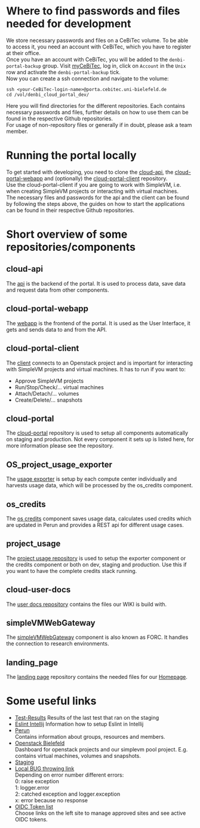 # Where to find passwords and files needed for development
We store necessary passwords and files on a CeBiTec volume. To be able to access it, you need an account with CeBiTec, which you have to register at their office.  
Once you have an account with CeBiTec, you will be added to the `denbi-portal-backup` group. Visit [myCeBiTec](https://www.cebitec.uni-bielefeld.de/mycebitec/), log in,
click on `Account` in the `Unix` row and activate the `denbi-portal-backup` tick.  
Now you can create a ssh connection and navigate to the volume:  
```shell script
ssh <your-CeBiTec-login-name>@porta.cebitec.uni-bielefeld.de
cd /vol/denbi_cloud_portal_dev/
```
Here you will find directories for the different repositories. Each contains necessary passwords and files, further details
on how to use them can be found in the respective Github repositories.  
For usage of non-repository files or generally if in doubt, please ask a team member.

# Running the portal locally
To get started with developing, you need to clone the [cloud-api](https://github.com/deNBI/cloud-api), 
the [cloud-portal-webapp](https://github.com/deNBI/cloud-portal-webapp) and (optionally) the [cloud-portal-client](https://github.com/deNBI/cloud-portal-client) repository.  
Use the cloud-portal-client if you are going to work with SimpleVM, i.e. when creating SimpleVM projects or interacting with virtual machines.  
The necessary files and passwords for the api and the client can be found by following the steps above, the guides on how
to start the applications can be found in their respective Github repositories.  

# Short overview of some repositories/components
## cloud-api
The [api](https://github.com/deNBI/cloud-api) is the backend of the portal. It is used to process data, save data and request data from other components.
## cloud-portal-webapp
The [webapp](https://github.com/deNBI/cloud-portal-webapp) is the frontend of the portal. It is used as the User Interface, it gets and sends data to and from the API.
## cloud-portal-client
The [client](https://github.com/deNBI/cloud-portal-client) connects to an Openstack project and is important for interacting with SimpleVM projects and virtual machines. It has to run if you want to:
- Approve SimpleVM projects
- Run/Stop/Check/... virtual machines
- Attach/Detach/... volumes
- Create/Delete/... snapshots
## cloud-portal
The [cloud-portal](https://github.com/deNBI/cloud-portal) repository is used to setup all components automatically on staging and production. Not every component it sets up is listed here, for more information please see the repository.
## OS_project_usage_exporter
The [usage exporter](https://github.com/deNBI/OS_project_usage_exporter) is setup by each compute center individually and harvests usage data, which will be processed by the os_credits component.
## os_credits
The [os credits](https://github.com/deNBI/os_credits) component saves usage data, calculates used credits which are updated in Perun and provides a REST api for different usage cases.
## project_usage
The [project usage repository](https://github.com/deNBI/project_usage) is used to setup the exporter component or the credits component or both on dev, staging and production. Use this if you want to have the complete credits stack running.
## cloud-user-docs
The [user docs repository](https://github.com/deNBI/cloud-user-docs) contains the files our WIKI is build with.
## simpleVMWebGateway
The [simpleVMWebGateway](https://github.com/deNBI/simpleVMWebGateway) component is also known as FORC. It handles the connection to research environments.
## landing_page
The [landing page](https://github.com/deNBI/landing_page) repository contains the needed files for our [Homepage](https://cloud.denbi.de).

# Some useful links
- [Test-Results](https://portal-dev.denbi.de/test-results/)
Results of the last test that ran on the staging
- [Eslint Intellij](https://www.jetbrains.com/help/idea/eslint.html)
Information how to setup Eslint in Intellij
- [Perun](https://perun.elixir-czech.cz)  
Contains information about groups, resources and members.
- [Openstack Bielefeld](https://openstack.cebitec.uni-bielefeld.de)  
Dashboard for openstack projects and our simplevm pool project. E.g. contains virtual machines, volumes and snapshots.
- [Staging](https://portal-dev.denbi.de/)  
- [Local BUG throwing link](http://localhost:8000/api/v0/voManagers/test_bug/?error=0)  
Depending on error number different errors:  
0: raise exception  
1: logger.error  
2: catched exception and logger.exception  
x: error because no response  
- [OIDC Token list](https://login.elixir-czech.org/oidc/)  
Choose links on the left site to manage approved sites and see active OIDC tokens.

